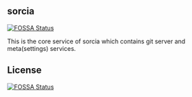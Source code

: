 ## sorcia
[![FOSSA Status](https://app.fossa.io/api/projects/git%2Bgithub.com%2Fgetsorcia%2Fsorcia-core.svg?type=shield)](https://app.fossa.io/projects/git%2Bgithub.com%2Fgetsorcia%2Fsorcia-core?ref=badge_shield)

This is the core service of sorcia which contains git server and meta(settings) services.


## License
[![FOSSA Status](https://app.fossa.io/api/projects/git%2Bgithub.com%2Fgetsorcia%2Fsorcia-core.svg?type=large)](https://app.fossa.io/projects/git%2Bgithub.com%2Fgetsorcia%2Fsorcia-core?ref=badge_large)